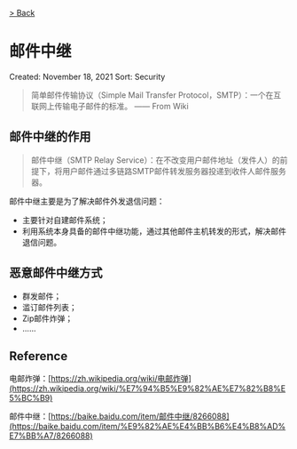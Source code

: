 [> Back](../README.md#网络安全)

# 邮件中继

Created: November 18, 2021
Sort: Security

> 简单邮件传输协议（Simple Mail Transfer Protocol，SMTP）：一个在互联网上传输电子邮件的标准。
—— From Wiki
> 

## 邮件中继的作用

> 邮件中继（SMTP Relay Service）：在不改变用户邮件地址（发件人）的前提下，将用户邮件通过多链路SMTP邮件转发服务器投递到收件人邮件服务器。
> 

邮件中继主要是为了解决邮件外发退信问题：

- 主要针对自建邮件系统；
- 利用系统本身具备的邮件中继功能，通过其他邮件主机转发的形式，解决邮件退信问题。

## 恶意邮件中继方式

- 群发邮件；
- 滥订邮件列表；
- Zip邮件炸弹；
- ......

## Reference

电邮炸弹：[https://zh.wikipedia.org/wiki/电邮炸弹](https://zh.wikipedia.org/wiki/%E7%94%B5%E9%82%AE%E7%82%B8%E5%BC%B9)

邮件中继：[https://baike.baidu.com/item/邮件中继/8266088](https://baike.baidu.com/item/%E9%82%AE%E4%BB%B6%E4%B8%AD%E7%BB%A7/8266088)